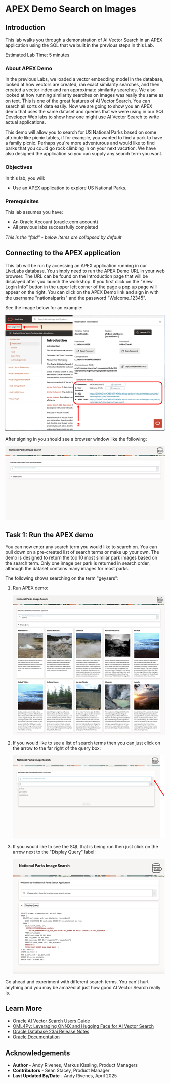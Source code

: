# APEX Demo Search on Images

## Introduction

This lab walks you through a demonstration of AI Vector Search in an APEX application using the SQL that we built in the previous steps in this Lab.

Estimated Lab Time: 5 minutes

### About APEX Demo

In the previous Labs, we loaded a vector embedding model in the database, looked at how vectors are created, ran exact similarity searches, and then created a vector index and ran approximate similarity searches. We also looked at how running similarity searches on images was really the same as on text. This is one of the great features of AI Vector Search. You can search all sorts of data easily. Now we are going to show you an APEX demo that uses the same dataset and queries that we were using in our SQL Developer Web labs to show how one might use AI Vector Search to write actual applications.

This demo will allow you to search for US National Parks based on some attribute like picnic tables, if for example, you wanted to find a park to have a family picnic. Perhaps you're more adventurous and would like to find parks that you could go rock climbing in on your next vacation. We have also designed the application so you can supply any search term you want.


### Objectives

In this lab, you will:

* Use an APEX application to explore US National Parks.


### Prerequisites

This lab assumes you have:
* An Oracle Account (oracle.com account)
* All previous labs successfully completed


*This is the "fold" - below items are collapsed by default*

## Connecting to the APEX application

This lab will be run by accessing an APEX application running in our LiveLabs database. You simply need to run the APEX Demo URL in your web browser. The URL can be found on the Introduction page that will be displayed after you launch the workshop. If you first click on the "View Login Info" button in the upper left corner of the page a pop up page will appear on the right. You can click on the APEX Demo link and sign in with the username "nationalparks" and the password "Welcome_12345".

See the image below for an example:

![browser setup](images/browser_setup.png " ")

After signing in you should see a browser window like the following:

 ![apex screen](images/apex_initial_screen.png " ")


## Task 1: Run the APEX demo

You can now enter any search term you would like to search on. You can pull down on a pre-created list of search terms or make up your own. The demo is designed to return the top 10 most similar park images based on the search term. Only one image per park is returned in search order, although the dataset contains many images for most parks.

The following shows searching on the term "geysers":

1. Run APEX demo:

    ![apex search](images/apex_search.png " ")

2. If you would like to see a list of search terms then you can just click on the arrow to the far right of the query box:

    ![apex query](images/apex_pulldown_screen.png " ")

3. If you would like to see the SQL that is being run then just click on the arrow next to the "Display Query" label:

    ![apex query](images/apex_query_screen.png " ")

Go ahead and experiment with different search terms. You can't hurt anything and you may be amazed at just how good AI Vector Search really is.


## Learn More

* [Oracle AI Vector Search Users Guide](https://docs.oracle.com/en/database/oracle/oracle-database/23/vecse/index.html)
* [OML4Py: Leveraging ONNX and Hugging Face for AI Vector Search](https://blogs.oracle.com/machinelearning/post/oml4py-leveraging-onnx-and-hugging-face-for-advanced-ai-vector-search)
* [Oracle Database 23ai Release Notes](https://docs.oracle.com/en/database/oracle/oracle-database/23/rnrdm/index.html)
* [Oracle Documentation](http://docs.oracle.com)

## Acknowledgements
* **Author** - Andy Rivenes, Markus Kissling, Product Managers
* **Contributors** - Sean Stacey, Product Manager
* **Last Updated By/Date** - Andy Rivenes, April 2025
